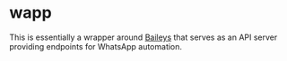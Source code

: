 # wapp

This is essentially a wrapper around [Baileys](https://github.com/WhiskeySockets/Baileys/) that serves as an API server providing endpoints for WhatsApp automation.